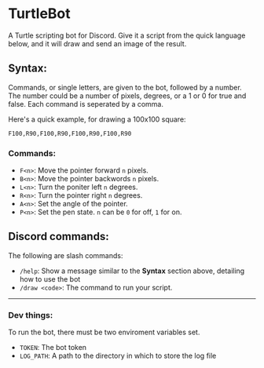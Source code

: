 # TurtleBot

A Turtle scripting bot for Discord. Give it a script from the quick language below, and it will draw and send an image of the result.

## Syntax:
Commands, or single letters, are given to the bot, followed by a number. The number could be a number of pixels, degrees, or a 1 or 0 for true and false.
Each command is seperated by a comma.

Here's a quick example, for drawing a 100x100 square:
```
F100,R90,F100,R90,F100,R90,F100,R90
```

### Commands:
- `F<n>`: Move the pointer forward `n` pixels.
- `B<n>`: Move the pointer backwords `n` pixels.
- `L<n>`: Turn the poniter left `n` degrees.
- `R<n>`: Turn the pointer right `n` degrees.
- `A<n>`: Set the angle of the pointer.
- `P<n>`: Set the pen state. `n` can be `0` for off, `1` for on.

## Discord commands:
The following are slash commands:
- `/help`: Show a message similar to the **Syntax** section above, detailing how to use the bot
- `/draw <code>`: The command to run your script.

---

### Dev things:
To run the bot, there must be two enviroment variables set.
- `TOKEN`: The bot token
- `LOG_PATH`: A path to the directory in which to store the log file